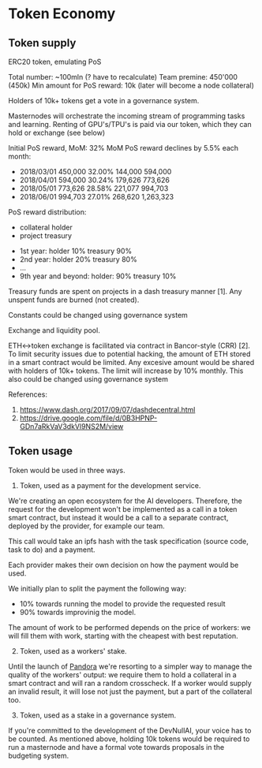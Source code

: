 # Token Economy

## Token supply

ERC20 token, emulating PoS

Total number: ~100mln (? have to recalculate)
Team premine: 450'000 (450k)
Min amount for PoS reward: 10k (later will become a node collateral)

Holders of 10k+ tokens get a vote in a governance system.

Masternodes will orchestrate the incoming stream of programming tasks and learning.
Renting of GPU's/TPU's is paid via our token, which they can hold or exchange (see below)

Initial PoS reward, MoM: 32%
MoM PoS reward declines by 5.5% each month:

* 2018/03/01	450,000	32.00%	144,000	 594,000
* 2018/04/01	594,000	30.24%	179,626	 773,626
* 2018/05/01	773,626	28.58%	221,077	 994,703
* 2018/06/01	994,703	27.01%	268,620	1,263,323

PoS reward distribution:

- collateral holder
- project treasury

* 1st year: holder 10% treasury 90%
* 2nd year: holder 20% treasury 80%
* ...
* 9th year and beyond: holder: 90% treasury 10%

Treasury funds are spent on projects in a dash treasury manner [1].
Any unspent funds are burned (not created).

Constants could be changed using governance system

Exchange and liquidity pool.

ETH<->token exchange is facilitated via contract in Bancor-style (CRR) [2].
To limit security issues due to potential hacking, the amount of ETH stored
in a smart contract would be limited.  Any excesive amount would be shared
with holders of 10k+ tokens.  The limit will increase by 10% monthly.
This also could be changed using governance system

References:
1. https://www.dash.org/2017/09/07/dashdecentral.html
2. https://drive.google.com/file/d/0B3HPNP-GDn7aRkVaV3dkVl9NS2M/view

## Token usage

Token would be used in three ways.

1. Token, used as a payment for the development service.

We're creating an open ecosystem for the AI developers.  Therefore,
the request for the development won't be implemented as a call in a token
smart contract, but instead it would be a call to a separate contract,
deployed by the provider, for example our team.

This call would take an ipfs hash with the task specification (source code,
task to do) and a payment.

Each provider makes their own decision on how the payment would be used.

We initially plan to split the payment the following way:

- 10% towards running the model to provide the requested result
- 90% towards improvinig the model.

The amount of work to be performed depends on the price of workers: we will
fill them with work, starting with the cheapest with best reputation.

2. Token, used as a workers' stake.

Until the launch of [Pandora](https://pandoraboxchain.ai/) we're resorting
to a simpler way to manage the quality of the workers' output: we require
them to hold a collateral in a smart contract and will ran a random crosscheck.
If a worker would supply an invalid result, it will lose not just the payment,
but a part of the collateral too.

3. Token, used as a stake in a governance system.

If you're committed to the development of the DevNullAI, your voice has
to be counted.  As mentioned above, holding 10k tokens would be required
to run a masternode and have a formal vote towards proposals in
the budgeting system.
